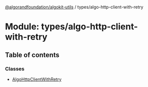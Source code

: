 [@algorandfoundation/algokit-utils](../index.md) / types/algo-http-client-with-retry

# Module: types/algo-http-client-with-retry

## Table of contents

### Classes

- [AlgoHttpClientWithRetry](../classes/types_algo_http_client_with_retry.AlgoHttpClientWithRetry.md)
